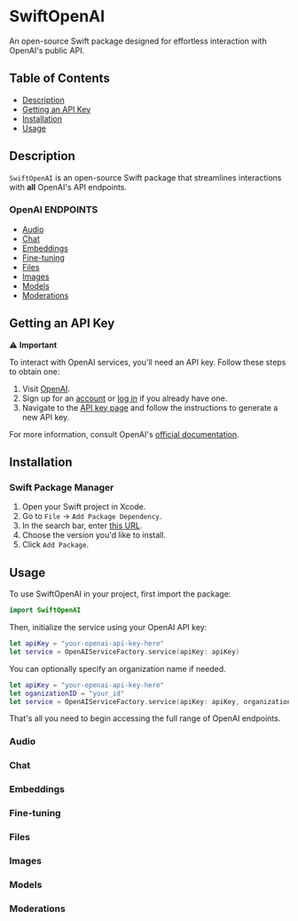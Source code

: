 # SwiftOpenAI

An open-source Swift package designed for effortless interaction with OpenAI's public API. 

## Table of Contents
- [Description](#description)
- [Getting an API Key](#getting-an-api-key)
- [Installation](#installation)
- [Usage](#usage)

## Description

`SwiftOpenAI` is an open-source Swift package that streamlines interactions with **all** OpenAI's API endpoints.

### OpenAI ENDPOINTS

- [Audio](#audio)
- [Chat](#chat)
- [Embeddings](#embeddings)
- [Fine-tuning](#fine-tuning)
- [Files](#files)
- [Images](#images)
- [Models](#models)
- [Moderations](#moderations)

## Getting an API Key

⚠️ **Important**

To interact with OpenAI services, you'll need an API key. Follow these steps to obtain one:

1. Visit [OpenAI](https://www.openai.com/).
2. Sign up for an [account](https://platform.openai.com/signup) or [log in](https://platform.openai.com/login) if you already have one.
3. Navigate to the [API key page](https://platform.openai.com/account/api-keys) and follow the instructions to generate a new API key.

For more information, consult OpenAI's [official documentation](https://platform.openai.com/docs/).

## Installation

### Swift Package Manager

1. Open your Swift project in Xcode.
2. Go to `File` ->  `Add Package Dependency`.
3. In the search bar, enter [this URL](https://github.com/jamesrochabrun/SwiftOpenAI).
4. Choose the version you'd like to install.
5. Click `Add Package`.

## Usage

To use SwiftOpenAI in your project, first import the package:

```swift
import SwiftOpenAI
```

Then, initialize the service using your OpenAI API key:

```swift
let apiKey = "your-openai-api-key-here"
let service = OpenAIServiceFactory.service(apiKey: apiKey)
```

You can optionally specify an organization name if needed.

```swift
let apiKey = "your-openai-api-key-here"
let oganizationID = "your_id"
let service = OpenAIServiceFactory.service(apiKey: apiKey, organizationID: oganizationID)
```

That's all you need to begin accessing the full range of OpenAI endpoints.

### Audio
### Chat
### Embeddings
### Fine-tuning
### Files
### Images
### Models
### Moderations


